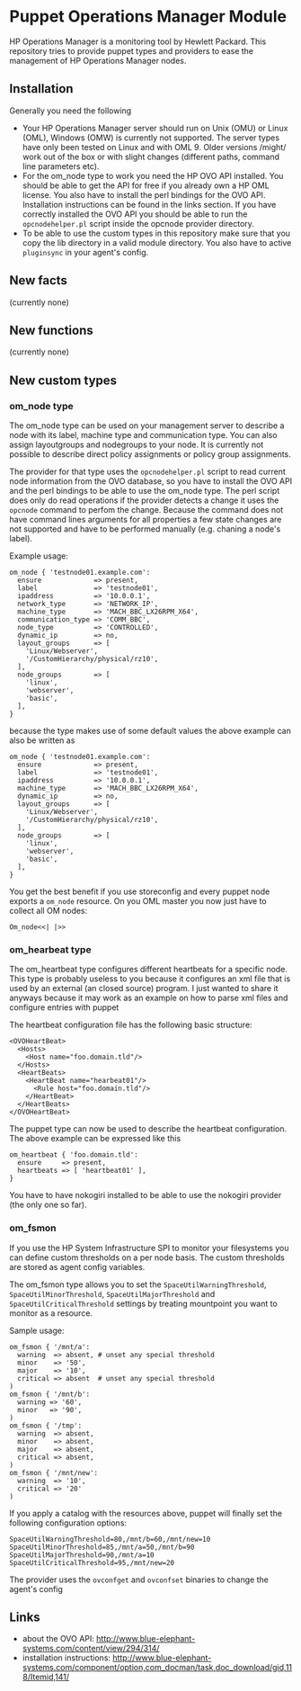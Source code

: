 Puppet Operations Manager Module
=================================

HP Operations Manager is a monitoring tool by Hewlett Packard. This repository
tries to provide puppet types and providers to ease the management of HP Operations
Manager nodes.

Installation
------------

Generally you need the following

* Your HP Operations Manager server should run on Unix (OMU) or Linux (OML), Windows (OMW) is
  currently not supported. The server types have only been tested on Linux and with OML 9. Older
  versions /might/ work out of the box or with slight changes (different paths, command line
  parameters etc).
* For the om\_node type to work you need the HP OVO API installed. You should be able to get
  the API for free if you already own a HP OML license. You also have to install the perl
  bindings for the OVO API. Installation instructions can be found in the links section.
  If you have correctly installed the OVO API you should be able to run the `opcnodehelper.pl`
  script inside the opcnode provider directory.
* To be able to use the custom types in this repository make sure that you copy the lib directory
  in a valid module directory. You also have to active `pluginsync` in your agent's config.

New facts
---------
(currently none)

New functions
-------------
(currently none)

New custom types
----------------

### om\_node type

The om\_node type can be used on your management server to describe a node with
its label, machine type and communication type. You can also assign
layoutgroups and nodegroups to your node. It is currently not possible to
describe direct policy assignments or policy group assignments.

The provider for that type uses the `opcnodehelper.pl` script to read current
node information from the OVO database, so you have to install the OVO API
and the perl bindings to be able to use the om\_node type. The perl script
does only do read operations if the provider detects a change it uses the
`opcnode` command to perfom the change. Because the command does not have
command lines arguments for all properties a few state changes are not
supported and have to be performed manually (e.g. chaning a node's label).

Example usage:

    om_node { 'testnode01.example.com':
      ensure             => present,
      label              => 'testnode01',
      ipaddress          => '10.0.0.1',
      network_type       => 'NETWORK_IP',
      machine_type       => 'MACH_BBC_LX26RPM_X64',
      communication_type => 'COMM_BBC',
      node_type          => 'CONTROLLED',
      dynamic_ip         => no,
      layout_groups      => [
        'Linux/Webserver',
        '/CustomHierarchy/physical/rz10',
      ],
      node_groups        => [
        'linux',
        'webserver',
        'basic',
      ],
    }

because the type makes use of some default values the above example can also be written as

    om_node { 'testnode01.example.com':
      ensure             => present,
      label              => 'testnode01',
      ipaddress          => '10.0.0.1',
      machine_type       => 'MACH_BBC_LX26RPM_X64',
      dynamic_ip         => no,
      layout_groups      => [
        'Linux/Webserver',
        '/CustomHierarchy/physical/rz10',
      ],
      node_groups        => [
        'linux',
        'webserver',
        'basic',
      ],
    }

You get the best benefit if you use storeconfig and every puppet node exports a `om_node` resource.
On you OML master you now just have to collect all OM nodes:

    Om_node<<| |>>

### om\_hearbeat type

The om\_heartbeat type configures different heartbeats for a specific node.
This type is probably useless to you because it configures an xml file that is used by an
external (an closed source) program. I just wanted to share it anyways because it may work
as an example on how to parse xml files and configure entries with puppet

The heartbeat configuration file has the following basic structure:

    <OVOHeartBeat>
      <Hosts>
        <Host name="foo.domain.tld"/>
      </Hosts>
      <HeartBeats>
        <HeartBeat name="hearbeat01"/>
          <Rule host="foo.domain.tld"/>
        </HeartBeat>
      </HeartBeats>
    </OVOHeartBeat>

The puppet type can now be used to describe the heartbeat configuration. The above example can be expressed like this

    om_heartbeat { 'foo.domain.tld':
      ensure     => present,
      heartbeats => [ 'heartbeat01' ],
    }

You have to have nokogiri installed to be able to use the nokogiri provider (the only one so far).

### om\_fsmon

If you use the HP System Infrastructure SPI to monitor your filesystems you can define custom
thresholds on a per node basis. The custom thresholds are stored as agent config variables.

The om\_fsmon type allows you to set the `SpaceUtilWarningThreshold`, `SpaceUtilMinorThreshold`,
`SpaceUtilMajorThreshold` and `SpaceUtilCriticalThreshold` settings by treating mountpoint you
want to monitor as a resource.

Sample usage:

    om_fsmon { '/mnt/a':
      warning  => absent, # unset any special threshold
      minor    => '50',
      major    => '10',
      critical => absent  # unset any special threshold
    )
    om_fsmon { '/mnt/b':
      warning => '60',
      minor   => '90',
    )
    om_fsmon { '/tmp':
      warning  => absent,
      minor    => absent,
      major    => absent,
      critical => absent,
    )
    om_fsmon { '/mnt/new':
      warning  => '10',
      critical => '20'
    )

If you apply a catalog with the resources above, puppet will finally set the following
configuration options:

    SpaceUtilWarningThreshold=80,/mnt/b=60,/mnt/new=10
    SpaceUtilMinorThreshold=85,/mnt/a=50,/mnt/b=90
    SpaceUtilMajorThreshold=90,/mnt/a=10
    SpaceUtilCriticalThreshold=95,/mnt/new=20

The provider uses the `ovconfget` and `ovconfset` binaries to change the
agent's config

Links
-----
* about the OVO API: http://www.blue-elephant-systems.com/content/view/294/314/
* installation instructions: http://www.blue-elephant-systems.com/component/option,com_docman/task,doc_download/gid,118/Itemid,141/

